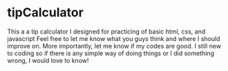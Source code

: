 # tipCalculator
This a a tip calculator I designed for practicing of basic html, css, and javascript
Feel free to let me know what you guys think and where I should improve on. More importantly, let me know if my codes are good. I still new to coding so if there is any simple way of doing things or I did something wrong, I would love to know!

